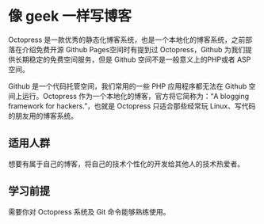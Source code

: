 # 像 geek 一样写博客

Octopress 是一款优秀的静态化博客系统，也是一个本地化的博客系统，之前部落在介绍免费开源 Github Pages空间时有提到过 Octopress，Github 为我们提供长期稳定的免费空间服务，但是 Github 空间不是一般意义上的PHP或者 ASP 空间。

Github 是一个代码托管空间，我们常用的一些 PHP 应用程序都无法在 Github 空间上运行。Octopress 作为一个本地化的博客，官方将它简称为：“A blogging framework for hackers.”，也就是 Octopress 只适合那些经常玩 Linux、写代码的朋友用的博客系统。

## 适用人群

想要有属于自己的博客，将自己的技术个性化的开发给其他人的技术热爱者。

## 学习前提

需要你对 Octopress 系统及 Git 命令能够熟练使用。


 
